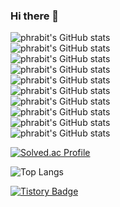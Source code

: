 ### Hi there 👋

<!--
**phrabit/phrabit** is a ✨ _special_ ✨ repository because its `README.md` (this file) appears on your GitHub profile.

Here are some ideas to get you started:

- 🔭 I’m currently working on ...
- 🌱 I’m currently learning ...
- 👯 I’m looking to collaborate on ...
- 🤔 I’m looking for help with ...
- 💬 Ask me about ...
- 📫 How to reach me: ...
- 😄 Pronouns: ...
- ⚡ Fun fact: ...
-->

![phrabit's GitHub stats](https://github-readme-stats.vercel.app/api?username=K-Junyyy&show_icons=true&theme=dark)   
![phrabit's GitHub stats](https://github-readme-stats.vercel.app/api?username=K-Junyyy&show_icons=true&theme=radical)  
![phrabit's GitHub stats](https://github-readme-stats.vercel.app/api?username=K-Junyyy&show_icons=true&theme=merko)  
![phrabit's GitHub stats](https://github-readme-stats.vercel.app/api?username=K-Junyyy&show_icons=true&theme=gruvbox)  
![phrabit's GitHub stats](https://github-readme-stats.vercel.app/api?username=K-Junyyy&show_icons=true&theme=tokyonight)  
![phrabit's GitHub stats](https://github-readme-stats.vercel.app/api?username=K-Junyyy&show_icons=true&theme=onedark)  
![phrabit's GitHub stats](https://github-readme-stats.vercel.app/api?username=K-Junyyy&show_icons=true&theme=cobalt)  
![phrabit's GitHub stats](https://github-readme-stats.vercel.app/api?username=K-Junyyy&show_icons=true&theme=synthwave)  
![phrabit's GitHub stats](https://github-readme-stats.vercel.app/api?username=K-Junyyy&show_icons=true&theme=highcontrast)  
![phrabit's GitHub stats](https://github-readme-stats.vercel.app/api?username=K-Junyyy&show_icons=true&theme=dracula)

[![Solved.ac Profile](http://mazassumnida.wtf/api/generate_badge?boj=suho3813)](https://solved.ac/suho3813)

![Top Langs](https://github-readme-stats.vercel.app/api/top-langs/?username=phrabit&layout=Demo&theme=cobalt)

[![Tistory Badge](https://img.shields.io/badge/Tech%20Blog-555263?style=flat&logoColor=white)]("https://velog.io/@phrabit")
